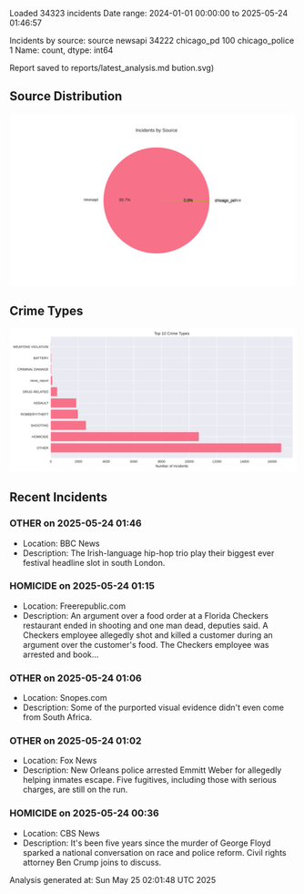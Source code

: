 
Loaded 34323 incidents
Date range: 2024-01-01 00:00:00 to 2025-05-24 01:46:57

Incidents by source:
source
newsapi           34222
chicago_pd          100
chicago_police        1
Name: count, dtype: int64

Report saved to reports/latest_analysis.md
bution.svg)

## Source Distribution
![Source Distribution](images/source_distribution.svg)

## Crime Types
![Crime Types](images/crime_types.svg)

## Recent Incidents

### OTHER on 2025-05-24 01:46
- Location: BBC News
- Description: The Irish-language hip-hop trio play their biggest ever festival headline slot in south London.


### HOMICIDE on 2025-05-24 01:15
- Location: Freerepublic.com
- Description: An argument over a food order at a Florida Checkers restaurant ended in shooting and one man dead, deputies said. A Checkers employee allegedly shot and killed a customer during an argument over the customer's food. The Checkers employee was arrested and book…


### OTHER on 2025-05-24 01:06
- Location: Snopes.com
- Description: Some of the purported visual evidence didn't even come from South Africa.


### OTHER on 2025-05-24 01:02
- Location: Fox News
- Description: New Orleans police arrested Emmitt Weber for allegedly helping inmates escape. Five fugitives, including those with serious charges, are still on the run.


### HOMICIDE on 2025-05-24 00:36
- Location: CBS News
- Description: It's been five years since the murder of George Floyd sparked a national conversation on race and police reform. Civil rights attorney Ben Crump joins to discuss.

Analysis generated at: Sun May 25 02:01:48 UTC 2025
